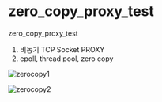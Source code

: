 # zero_copy_proxy_test
zero_copy_proxy_test

1. 비동기 TCP Socket PROXY
2. epoll, thread pool, zero copy


![zerocopy1](https://user-images.githubusercontent.com/37236920/88614039-d47a2500-d0c9-11ea-9860-5ef47f4f4f8f.png)

![zerocopy2](https://user-images.githubusercontent.com/37236920/88614061-e0fe7d80-d0c9-11ea-94c0-9585783bcc08.png)
